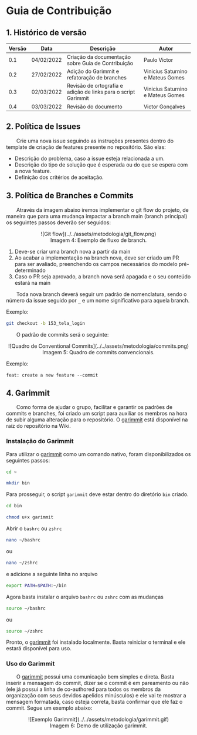 # Guia de Contribuição

## 1. Histórico de versão

<center>

| Versão | Data       | Descrição                                          | Autor        |
| ------ | ---------- | -------------------------------------------------- | ------------ |
| 0.1    | 04/02/2022 | Criação da documentação sobre Guia de Contribuição | Paulo Victor |
| 0.2    | 27/02/2022 | Adição do Garimmit e refatoração de branches | Vinicius Saturnino e Mateus Gomes |
| 0.3    | 02/03/2022 | Revisão de ortografia e adição de links para o script Garimmit | Vinicius Saturnino e Mateus Gomes |
| 0.4    | 03/03/2022 | Revisão do documento | Victor Gonçalves |

</center>

## 2. Política de Issues

&emsp;&emsp;Crie uma nova issue seguindo as instruções presentes dentro do template de criação de features presente no repositório. São elas:

- Descrição do problema, caso a issue esteja relacionada a um.
- Descrição do tipo de solução que é esperada ou do que se espera com a nova feature.
- Definição dos critérios de aceitação.

## 3. Política de Branches e Commits

&emsp;&emsp;Através da imagem abaixo iremos implementar o git flow do projeto, de maneira que para uma mudança impactar a branch main (branch principal) os seguintes passos deverão ser seguidos:

<center>
![Git flow](../../assets/metodologia/git_flow.png)
<figcaption>Imagem 4: Exemplo de fluxo de branch.</figcaption>
</center>

1. Deve-se criar uma branch nova a partir da main
2. Ao acabar a implementação na branch nova, deve ser criado um PR para ser avaliado, preenchendo os campos necessários do modelo pré-determinado
3. Caso o PR seja aprovado, a branch nova será apagada e o seu conteúdo estará na main

&emsp;&emsp;Toda nova branch deverá seguir um padrão de nomenclatura, sendo o número da issue seguido por `_` e um nome significativo para aquela branch.

Exemplo:
```bash
git checkout -b 153_tela_login
```

&emsp;&emsp;O padrão de commits será o seguinte:

<center>
![Quadro de Conventional Commits](../../assets/metodologia/commits.png)
<figcaption>Imagem 5: Quadro de commits convencionais.</figcaption>
</center>

Exemplo:

    feat: create a new feature --commit

## 4. Garimmit

&emsp;&emsp;Como forma de ajudar o grupo, facilitar e garantir os padrões de commits e branches, foi criado um script para auxiliar os membros na hora de subir alguma alteração para o repositório. O <a href="https://github.com/UnBArqDsw2021-2/2021.2_G5_Garimpei/blob/master/garimmit" target="_blank">garimmit</a> está disponível na raíz do repositório na Wiki.

### Instalação do Garimmit

Para utilizar o <a href="https://github.com/UnBArqDsw2021-2/2021.2_G5_Garimpei/blob/master/garimmit" target="_blank">garimmit</a> como um comando nativo, foram disponibilizados os seguintes passos:

```bash
cd ~
```

```bash
mkdir bin 
```

Para prosseguir, o script `garimmit` deve estar dentro  do diretório `bin` criado.

```bash
cd bin 
```

```bash
chmod u+x garimmit 
```

Abrir o `bashrc` ou `zshrc`

```bash
nano ~/bashrc
```

ou

```bash
nano ~/zshrc
```

e adicione a seguinte linha no arquivo

```bash
export PATH=$PATH:~/bin
```

Agora basta instalar o arquivo `bashrc` ou `zshrc` com as mudanças

```bash
source ~/bashrc
```

ou

```bash
source ~/zshrc
```

Pronto, o <a href="https://github.com/UnBArqDsw2021-2/2021.2_G5_Garimpei/blob/master/garimmit" target="_blank">garimmit</a> foi instalado localmente. Basta reiniciar o terminal e ele estará disponível para uso.

### Uso do Garimmit

&emsp;&emsp;O <a href="https://github.com/UnBArqDsw2021-2/2021.2_G5_Garimpei/blob/master/garimmit" target="_blank">garimmit</a> possui uma comunicação bem simples e direta. Basta inserir a mensagem do commit, dizer se o commit é em pareamento ou não (ele já possui a linha de co-authored para todos os membros da organização com seus devidos apelidos minúsculos) e ele vai te mostrar a mensagem formatada, caso esteja correta, basta confirmar que ele faz o commit. Segue um exemplo abaixo:

<center>
![Exemplo Garimmit](../../assets/metodologia/garimmit.gif)
<figcaption>Imagem 6: Demo de utilização garimmit.</figcaption>
</center>
